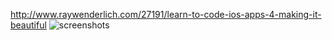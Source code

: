 http://www.raywenderlich.com/27191/learn-to-code-ios-apps-4-making-it-beautiful
![screenshots](https://github.com/qingqinghebiancao/RayWenderlichUpdatedTutorialCode/blob/master/Tap%20Me/TapMePreview.PNG)
